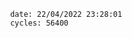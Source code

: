 

                date: 22/04/2022 23:28:01
                cycles: 56400

                         